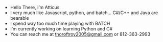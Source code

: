- Hello There, I’m Atticus
- I very much like Javascript, python, and batch... C#/C++ and Java are bearable
- I spend way too much time playing with BATCH
- I’m currently working on learning Python and C#
- You can reach me at thoroftroy2005@gmail.com or 812-363-2993
